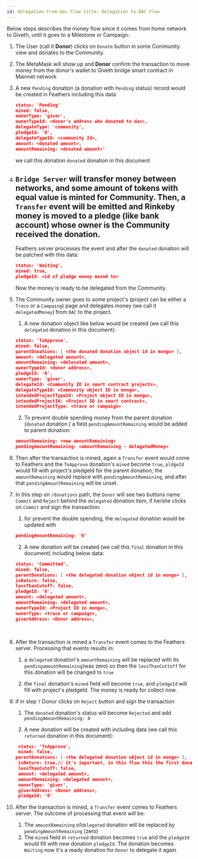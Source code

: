 ```yaml
---
id: delegation-from-dac-flow title: Delegation to DAC Flow
---
```

Below steps describes the money flow since it comes from home network to Giveth, until it goes to a Milestone or
Campaign:

1. The User (call it **Donor**) clicks on `Donate` button in some Community view and donates to the Community.
   

2. The MetaMask will show up and **Donor** confirm the transaction to move money from the donor's wallet to Giveth
   bridge smart contract in Mainnet network
   

3. A new `Pending` donation (a donation with `Pending` status) record would be created in Feathers including this data
   
   ```json
   status: 'Pending'
   mined: false,
   ownerType: 'giver',
   ownerTypeId: <donor's address who donated to dac>,
   delegateType: 'community',
   pledgeId: '0',
   delegateTypeId: <community Id>,
   amount: <donated amount>,
   amountRemaining: <donated amount>'
    ```
   we call this donation `donated` donation in this document


4. `Bridge Server` will transfer money between networks, and some amount of tokens with equal value is minted for
   Community. Then, a `Transfer` event will be emitted and Rinkeby money is moved to a pledge (like bank account)
   whose owner is the Community received the donation.
   ---
   Feathers server processes the event and after the `donated` donation will be patched with this data:

   ```json
   status: 'Waiting',
   mined: true,
   pledgeId: <id of pledge money moved to> 
    ```
   Now the money is ready to be delegated from the Community.
   

5. The Community owner goes to some project's (project can be either a `Trace` or  a `Campaing`) page and delegates money (we
   call it `delegatedMoney`) from `DAC` to the project.
   
   1. A new donation object like below would be created (we call this `delegated` donation in this document):
   ```json
   status: 'ToApprove',
   mined: false,
   parentDonations: [ <the donated donation object id in mongo> ],
   amount: <delegated amount>,
   amountRemaining: <delesated amount>,
   ownerTypeId: <donor address>,
   pledgeId: '0',
   ownerType: 'giver',
   delegateId: <Community ID in smart contract projects>,
   delegateTypeId: <Community object ID in mongo>,
   intendedProjectTypeId: <Project object ID in mongo>,
   intendedProjectId: <Project ID in smart contract>,
   intendedProjectType: <trace or campaign>
   ```

   2. To prevent double spending money from the parent donation (`donated` donation ) a field `pendingAmountRemaining`
      would be added to parent donation:
   ```json
   amountRemaining: <new amountRemaining>
   pendingAmountRemaining: <amountRemaining - delegatedMoney>
   ```

6. Then after the transaction is mined, again a `Transfer` event would come to Feathers and the `ToApprove` donation's
   `mined` become `true`, `pldgeId` would fill with project's pledgeId for the parent donation, the `amountRemaining`
   would replace with `pendingAmountRemaining`, and after that `pendingAmountRemaining` will be unset.


7. In this step on `/donations` path, the `Donor` will see two buttons name `Commit` and `Reject` behind the `delegated` 
   donation item, if he/she clicks on `Commit` and sign the transaction:
   
   1. for prevent the double spending, the `delegated` donation would be updated with 
   ```json
   pendingAmountRemaining: '0'
   ```
   2. A new donation will be created (we call this `final` donation in this document) including below data:
   ```json
   status: 'Committed',
   mined: false,
   parentDonations: [ <the delegated donation object id in mongo> ],
   isReturn: false,
   lessThanCutoff: false,
   pledgeId: '0',
   amount: <delegated amount>,
   amountRemaining: <delegated amount>,
   ownerTypeId: <Project ID in mongo>,
   ownerType: <trace or campaign>,
   giverAddress: <Donor address>,
   ```
  <br> 

8. After the transaction is mined a `Transfer` event comes to the Feathers server. Processing that events results in:

   1.  a `delegated` donation's `amountRemaining` will be replaced with its `pendingamountRemaining`(was zero)
      so then the `lessThanCuttoff` for this donation will be changed to `true`

   2. the `final` donation's `mined` field will become `true`, and `pledgeId` will fill with project's pledgeId. The
      money is ready for collect now.
      

9. if in step `7` Donor clicks on `Reject` button and sign the transaction
   1. The `donated` donation's status will become `Rejected` and add `pendingAmountRemaining: 0`
      
   2. A new donation will be created with including data (we call this `returned` donation in this document):
   ```json
    status: 'ToApprove',
    mined: false,
   parentDonations: [ <the delegated donation object id in mongo> ],
    isReturn: true,// it's important, in this flow this the first donation with isReturn:true
    lessThanCutoff: false,
    amount: <delegated amount>,
    amountRemaining: <delegated amount>,
    ownerType: 'giver',
    giverAddress: <Donor address>,
    pledgeId: '0'
    ```


10. After the transaction is mined, a `Transfer` event comes to Feathers server. The outcome of processing that event
   will be:
      1. The `amountRemaining` of`delegated` donation will be replaced by `pendingAmountRemaining` (zero)
      2. The `mined` field in `returned` donation becomes `true` and the `pledgeId` would fill with new donation 
         `pledgeId`. The donation becomes `Waiting` now it's a ready donation for `Donor` to delegate it again

